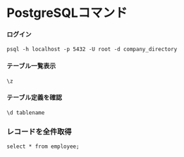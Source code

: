 # PostgreSQLコマンド

#### ログイン
```
psql -h localhost -p 5432 -U root -d company_directory
```

#### テーブル一覧表示
```
\z
```

#### テーブル定義を確認
```
\d tablename
```

### レコードを全件取得
```
select * from employee;
```